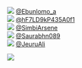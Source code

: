 
 ![](http://pbs.twimg.com/profile_images/1545338033280540672/el5i-OL1_normal.jpg) [@Ebunlomo_a](https://twitter.com/Ebunlomo_a)<br>![](http://pbs.twimg.com/profile_images/1573280423844712449/zpCRNE0k_normal.jpg) [@hF7LD9kP435A0f1](https://twitter.com/hF7LD9kP435A0f1)<br>![](http://pbs.twimg.com/profile_images/1262966216450355200/ThljC6Mj_normal.jpg) [@SimbiArsene](https://twitter.com/SimbiArsene)<br>![](http://abs.twimg.com/sticky/default_profile_images/default_profile_normal.png) [@Saurabhn089](https://twitter.com/Saurabhn089)<br>![](http://pbs.twimg.com/profile_images/1566758176632217603/m4yV14PQ_normal.jpg) [@JeuruAli](https://twitter.com/JeuruAli)<br> 

![](https://visitor-badge.laobi.icu/badge?page_id=ponder)
